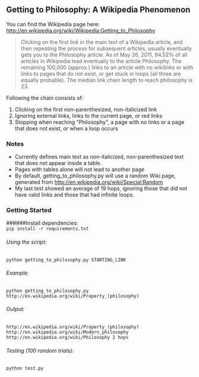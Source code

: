 ## Getting to Philosophy: A Wikipedia Phenomenon

You can find the Wikipedia page here: http://en.wikipedia.org/wiki/Wikipedia:Getting_to_Philosophy

> Clicking on the first link in the main text of a Wikipedia article, and then repeating the process for subsequent articles, usually eventually gets you to the Philosophy article. As of May 26, 2011, 94.52% of all articles in Wikipedia lead eventually to the article Philosophy. The remaining 100,000 (approx.) links to an article with no wikilinks or with links to pages that do not exist, or get stuck in loops (all three are equally probable). The median link chain length to reach philosophy is 23.

Following the chain consists of:

1. Clicking on the first non-parenthesized, non-italicized link
2. Ignoring external links, links to the current page, or red links
3. Stopping when reaching "Philosophy", a page with no links or a page that does not exist, or when a loop occurs

### Notes
* Currently defines main text as non-italicized, non-parenthesized text that does not appear inside a table.
* Pages with tables alone will not lead to another page
* By default, getting_to_philosophy.py will use a random Wiki page, generated from http://en.wikipedia.org/wiki/Special:Random
* My last test showed an average of 19 hops, ignoring those that did not have valid links and those that had infinite loops.

### Getting Started
######Install dependencies:  
`pip install -r requirements.txt`

###### Using the script:  
`python getting_to_philosophy.py STARTING_LINK`

###### Example:  
`python getting_to_philosophy.py http://en.wikipedia.org/wiki/Property_(philosophy)`

###### Output:  
`http://en.wikipedia.org/wiki/Property_(philosophy)
http://en.wikipedia.org/wiki/Modern_philosophy
http://en.wikipedia.org/wiki/Philosophy
2 hops`

###### Testing (100 random trials):  
`python test.py`